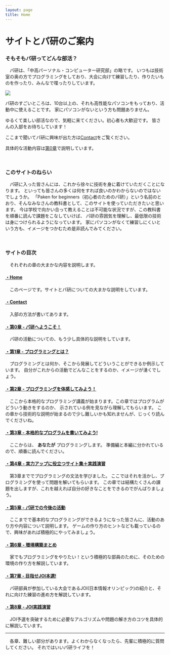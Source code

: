 ```yaml
---
layout: page
title: Home
---
```


# サイトとパ研のご案内

### そもそもパ研ってどんな部活？
　パ研は、「中高パーソナル・コンピューター研究部」の略です。
いつもは技術室の奥の方でプログラミングをしており、大会に向けて練習したり、作りたいものを作ったり、みんなで喋ったりしています。

<img src="/beginners/assets/about/about-map.svg">

パ研のすごいところは、10台以上の、それも高性能なパソコンをもっており、活動中に使えることです。
家にパソコンがないという方も問題ありません。

ゆるくて楽しい部活なので、気軽に来てください。初心者も大歓迎です。
皆さんの入部をお待ちしています！

ここまで聞いてパ研に興味が出た方は[Contact](contact)をご覧ください。

具体的な活動内容は[第0章](chapter0)で説明しています。

<br>

### このサイトのねらい
　パ研に入った皆さんには、これから徐々に技術を身に着けていただくことになります。
といっても皆さんの多くは何をすれば良いのかわからないのではないでしょうか。
「Paken for beginners（初心者のためのパ研）」という名前のとおり、そんなみなさんの教科書として、このサイトを使っていただきたいと思います。
今は学校で向かい合って教えることは不可能な状況ですが、この教科書を順番に読んで課題をこなしていけば、
パ研の雰囲気を理解し、最低限の技術は身につけられるようになっています。
家にパソコンがなくて練習しにくいという方も、イメージをつかむため是非読んでみてください。

<br>

### サイトの目次
　それぞれの章の大まかな内容を説明します。

#### [・Home](./)
　このページです。サイトとパ研についての大まかな説明をしています。

#### [・Contact](contact)
　入部の方法が書いてあります。

#### [・第0章 - パ研へようこそ！](chapter0)
　パ研の活動についての、もう少し具体的な説明をしています。

#### [・第1章 - プログラミングとは？](chapter1)
　プログラミングとは何か、そこから発展してどういうことができるか例示しています。
自分がこれからの活動でどんなことをするのか、イメージが湧くでしょう。

#### [・第2章 - プログラミングを体感してみよう！](chapter2)
　ここから本格的なプログラミング講義が始まります。この章ではプログラムがどういう動きをするのか、
示されている例を見ながら理解してもらいます。
この章から技術的な説明が始まるので少し難しいかも知れませんが、じっくり読んでくださいね。

#### [・第3章 - 本格的なプログラムを書いてみよう!](chapter3)
　ここからは、 __あなたが__ プログラミングします。
準備編と本編に分かれているので、順番に読んでください。

#### [・第4章 - 実力アップに役立つサイト集＋実践演習](chapter4)
　第3章まででプログラミングの文法を学びました。
ここではそれを活かし、プログラミングを使って問題を解いてもらいます。
この章では結構たくさんの課題を出しますが、これを越えれば自分の好きなことをできるのでがんばりましょう。

#### [・第5章 - パ研での今後の活動](chapter5)
　ここまでで基本的なプログラミングができるようになった皆さんに、活動のあり方や内容について説明します。
ゲームの作り方のヒントなども載っているので、興味があれば積極的にやってみましょう。

#### [・第6章 - 環境構築まとめ](chapter6)
　家でもプログラミングをやりたい！という積極的な部員のために、そのための環境の作り方を解説しています。

#### [・第7章 - 目指せJOI本選!](chapter7)
　パ研部員が参加している大会であるJOI(日本情報オリンピック)の紹介と、それに向けた練習の進め方を解説しています。

#### [・第8章 - JOI実践演習](chapter8)
　JOI予選を突破するために必要なアルゴリズムや問題の解き方のコツを具体的に解説しています。

******

　各章、難しい部分があります。よくわからなくなったら、先輩に積極的に質問してください。
それではいいパ研ライフを！
